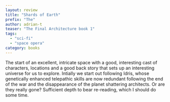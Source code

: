 ```yaml
---
layout: review
title: "Shards of Earth"
prefix: "The"
author: adrian-t
teaser: "The Final Architecture book 1"
tags:
  - "sci-fi"
  - "space opera"
category: books
---
```


The start of an excellent, intricate space with a good, interesting cast of characters, locations and
a good back story that sets up an interesting universe for us to explore. Intially we
start out following Idris, whose genetically enhanced telepathic skills are now
redundant following the end of the war and the disappearance of the planet shattering architects.
Or are they really gone? Sufficient depth to bear
re-reading, which I should do some time.